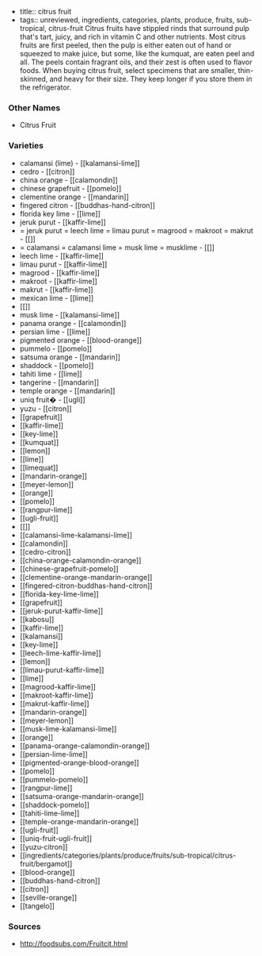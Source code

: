 - title:: citrus fruit
- tags:: unreviewed, ingredients, categories, plants, produce, fruits, sub-tropical, citrus-fruit
Citrus fruits have stippled rinds that surround pulp that's tart, juicy, and rich in vitamin C and other nutrients. Most citrus fruits are first peeled, then the pulp is either eaten out of hand or squeezed to make juice, but some, like the kumquat, are eaten peel and all. The peels contain fragrant oils, and their zest is often used to flavor foods. When buying citrus fruit, select specimens that are smaller, thin-skinned, and heavy for their size. They keep longer if you store them in the refrigerator.

### Other Names

* Citrus Fruit

### Varieties

* calamansi (lime) - [[kalamansi-lime]]
* cedro - [[citron]]
* china orange - [[calamondin]]
* chinese grapefruit - [[pomelo]]
* clementine orange - [[mandarin]]
* fingered citron - [[buddhas-hand-citron]]
* florida key lime - [[lime]]
* jeruk purut - [[kaffir-lime]]
* = jeruk purut = leech lime = limau purut = magrood = makroot = makrut - [[]]
* = calamansi = calamansi lime = musk lime = musklime - [[]]
* leech lime - [[kaffir-lime]]
* limau purut - [[kaffir-lime]]
* magrood - [[kaffir-lime]]
* makroot - [[kaffir-lime]]
* makrut - [[kaffir-lime]]
* mexican lime - [[lime]]
* [[]]
* musk lime - [[kalamansi-lime]]
* panama orange - [[calamondin]]
* persian lime - [[lime]]
* pigmented orange - [[blood-orange]]
* pummelo - [[pomelo]]
* satsuma orange - [[mandarin]]
* shaddock - [[pomelo]]
* tahiti lime - [[lime]]
* tangerine - [[mandarin]]
* temple orange - [[mandarin]]
* uniq fruit� - [[ugli]]
* yuzu - [[citron]]
* [[grapefruit]]
* [[kaffir-lime]]
* [[key-lime]]
* [[kumquat]]
* [[lemon]]
* [[lime]]
* [[limequat]]
* [[mandarin-orange]]
* [[meyer-lemon]]
* [[orange]]
* [[pomelo]]
* [[rangpur-lime]]
* [[ugli-fruit]]
* [[]]
* [[calamansi-lime-kalamansi-lime]]
* [[calamondin]]
* [[cedro-citron]]
* [[china-orange-calamondin-orange]]
* [[chinese-grapefruit-pomelo]]
* [[clementine-orange-mandarin-orange]]
* [[fingered-citron-buddhas-hand-citron]]
* [[florida-key-lime-lime]]
* [[grapefruit]]
* [[jeruk-purut-kaffir-lime]]
* [[kabosu]]
* [[kaffir-lime]]
* [[kalamansi]]
* [[key-lime]]
* [[leech-lime-kaffir-lime]]
* [[lemon]]
* [[limau-purut-kaffir-lime]]
* [[lime]]
* [[magrood-kaffir-lime]]
* [[makroot-kaffir-lime]]
* [[makrut-kaffir-lime]]
* [[mandarin-orange]]
* [[meyer-lemon]]
* [[musk-lime-kalamansi-lime]]
* [[orange]]
* [[panama-orange-calamondin-orange]]
* [[persian-lime-lime]]
* [[pigmented-orange-blood-orange]]
* [[pomelo]]
* [[pummelo-pomelo]]
* [[rangpur-lime]]
* [[satsuma-orange-mandarin-orange]]
* [[shaddock-pomelo]]
* [[tahiti-lime-lime]]
* [[temple-orange-mandarin-orange]]
* [[ugli-fruit]]
* [[uniq-fruit-ugli-fruit]]
* [[yuzu-citron]]
* [[ingredients/categories/plants/produce/fruits/sub-tropical/citrus-fruit/bergamot]]
* [[blood-orange]]
* [[buddhas-hand-citron]]
* [[citron]]
* [[seville-orange]]
* [[tangelo]]

### Sources
* http://foodsubs.com/Fruitcit.html
